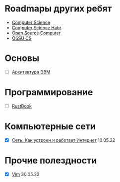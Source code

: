 # Roadmapы других ребят
- [Computer Science](https://github.com/ilmoi/teachyourselfCS-RU/blob/master/Teach_yourself_cs-2020-RU.md)
- [Computer Science Habr](https://habr.com/ru/post/251747/)
- [Open Source Computer](https://github.com/ForrestKnight/open-source-cs)
- [OSSU CS](https://github.com/ossu/computer-science)

# Основы
- [ ] [Архитектура ЭВМ](https://www.youtube.com/watch?v=ykUmmfZ_LxY&list=PLnseyzyGdZdfv8H7LkvyVVE33fbBZaSdH)
# Программирование
- [ ] [RustBook](https://doc.rust-lang.ru/book/) 

# Компьютерные сети
- [x] [Сеть. Как устроен и работает Интернет](https://vk.com/wall-54530371_7639) 10.05.22

# Прочие полездности
- [x] [Vim](https://www.youtube.com/channel/UC6WoOFmr4zhuUdVK9Hgh0tA) 30.05.22
